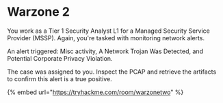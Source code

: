 # Warzone 2

You work as a Tier 1 Security Analyst L1 for a Managed Security Service Provider (MSSP). Again, you're tasked with monitoring network alerts.

An alert triggered: Misc activity, A Network Trojan Was Detected, and Potential Corporate Privacy Violation.&#x20;

The case was assigned to you. Inspect the PCAP and retrieve the artifacts to confirm this alert is a true positive.&#x20;

{% embed url="https://tryhackme.com/room/warzonetwo" %}
